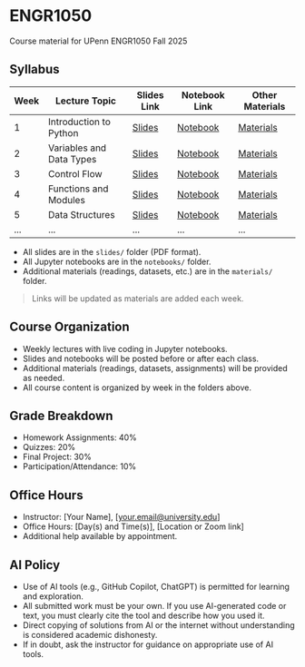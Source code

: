 # ENGR1050
Course material for UPenn ENGR1050 Fall 2025

## Syllabus

| Week | Lecture Topic                | Slides Link                | Notebook Link                | Other Materials           |
|------|------------------------------|----------------------------|------------------------------|---------------------------|
| 1    | Introduction to Python       | [Slides](slides/week01.pdf) | [Notebook](notebooks/week01.ipynb) | [Materials](materials/week01.md) |
| 2    | Variables and Data Types     | [Slides](slides/week02.pdf) | [Notebook](notebooks/week02.ipynb) | [Materials](materials/week02.md) |
| 3    | Control Flow                 | [Slides](slides/week03.pdf) | [Notebook](notebooks/week03.ipynb) | [Materials](materials/week03.md) |
| 4    | Functions and Modules        | [Slides](slides/week04.pdf) | [Notebook](notebooks/week04.ipynb) | [Materials](materials/week04.md) |
| 5    | Data Structures              | [Slides](slides/week05.pdf) | [Notebook](notebooks/week05.ipynb) | [Materials](materials/week05.md) |
| ...  | ...                          | ...                        | ...                          | ...                       |

- All slides are in the `slides/` folder (PDF format).
- All Jupyter notebooks are in the `notebooks/` folder.
- Additional materials (readings, datasets, etc.) are in the `materials/` folder.

> Links will be updated as materials are added each week.

## Course Organization
- Weekly lectures with live coding in Jupyter notebooks.
- Slides and notebooks will be posted before or after each class.
- Additional materials (readings, datasets, assignments) will be provided as needed.
- All course content is organized by week in the folders above.

## Grade Breakdown
- Homework Assignments: 40%
- Quizzes: 20%
- Final Project: 30%
- Participation/Attendance: 10%

## Office Hours
- Instructor: [Your Name], [your.email@university.edu]
- Office Hours: [Day(s) and Time(s)], [Location or Zoom link]
- Additional help available by appointment.

## AI Policy
- Use of AI tools (e.g., GitHub Copilot, ChatGPT) is permitted for learning and exploration.
- All submitted work must be your own. If you use AI-generated code or text, you must clearly cite the tool and describe how you used it.
- Direct copying of solutions from AI or the internet without understanding is considered academic dishonesty.
- If in doubt, ask the instructor for guidance on appropriate use of AI tools.
